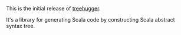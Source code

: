 This is the initial release of [treehugger][th].

It's a library for generating Scala code by constructing Scala abstract syntax tree.

  [th]: http://eed3si9n.com/treehugger
